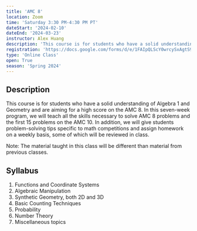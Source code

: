 ```yaml
---
title: 'AMC 8'
location: Zoom
time: 'Saturday 3:30 PM-4:30 PM PT'
dateStart: '2024-02-10'
dateEnd: '2024-03-23'
instructor: Alex Huang
description: 'This course is for students who have a solid understanding of Algebra 1 and Geometry and are aiming for a high score on the AMC 8.'
registration: 'https://docs.google.com/forms/d/e/1FAIpQLScY0wrcySxAgtS9xDxU5cTiLWhpO_-ro5je7wqs-kI9hW68kA/viewform'
type: 'Online Class'
open: True
season: 'Spring 2024'
---
```


## Description

This course is for students who have a solid understanding of Algebra 1 and Geometry and are aiming for a high score on the AMC 8. In this seven-week program, we will teach all the skills necessary to solve AMC 8 problems and the first 15 problems on the AMC 10. In addition, we will give students problem-solving tips specific to math competitions and assign homework on a weekly basis, some of which will be reviewed in class.

Note: The material taught in this class will be different than material from previous classes.

## Syllabus

1. Functions and Coordinate Systems
2. Algebraic Manipulation
3. Synthetic Geometry, both 2D and 3D
4. Basic Counting Techniques
5. Probability
6. Number Theory
7. Miscellaneous topics
